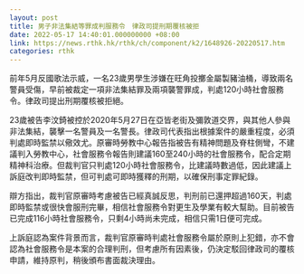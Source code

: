 ```yaml
---
layout: post
title: 男子非法集結等罪成判服務令　律政司提刑期覆核被拒
date: 2022-05-17 14:40:01.000000000 +08:00
link: https://news.rthk.hk/rthk/ch/component/k2/1648926-20220517.htm
categories: rthk
---
```


前年5月反國歌法示威，一名23歲男學生涉嫌在旺角投擲金屬製豬油桶，導致兩名警員受傷，早前被裁定一項非法集結罪及兩項襲警罪成，判處120小時社會服務令。律政司提出刑期覆核被拒絕。

23歲被告李汶錡被控於2020年5月27日在亞皆老街及彌敦道交界，與其他人參與非法集結，襲擊一名警員及一名警長。律政司代表指出根據案件的嚴重程度，必須判處即時監禁以儆效尤。原審時勞教中心報告指被告有精神問題及脊柱側彎，不建議判入勞教中心，社會服務令報告則建議160至240小時的社會服務令，配合定期精神科治療。但裁判官只判處120小時社會服務令，比建議時數過低，因此建議上訴庭改判即時監禁，但可判處可即時獲釋的刑期，以確保刑事定罪紀錄。

辯方指出，裁判官原審時考慮被告已經真誠反思，判刑前已還押超過160天，判處即時監禁或很快會服刑完畢，相信社會服務令對更生及學業有較大幫助。目前被告已完成116小時社會服務令，只剩4小時尚未完成，相信只需1日便可完成。

上訴庭認為案件背景而言，裁判官原審時判處社會服務令屬於原則上犯錯，亦不會認為社會服務令是本案的合理判刑，但考慮所有因素後，仍決定駁回律政司的覆核申請，維持原判，稍後頒布書面裁決理由。
